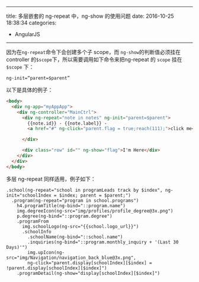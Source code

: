 ----
title: 多层嵌套的 ng-repeat 中，ng-show 的使用问题
date: 2016-10-25 18:38:34
categories:
- AngularJS
----
因为在`ng-repeat`命令下会创建多个子 scope，而 `ng-show`的判断值必须挂在 controller 的`$scope`下，所以需要调用如下命令来把ng-repeat 的 `scope` 挂在 `$scope` 下：
```
ng-init=“parent=$parent”
```

以下是具体的例子：
```HTML
<body>
  <div ng-app="myAppApp">
    <div ng-controller="MainCtrl">
      <div ng-repeat="note in notes" ng-init="parent=$parent">
        {{note.id}} - {{note.label}} -
        <a href="#" ng-click="parent.flag = true;reach(111);">click me</a>

      </div>

      <div class="row" id="" ng-show="flag">I'm Here</div>
    </div>
  </div>
</body>
```

多层 ng-repeat 同样适用，例子如下：
```jade
.school(ng-repeat="school in programLeads track by $index", ng-init="schoolIndex = $index; parent = $parent;")
  .program(ng-repeat="program in school.programs")
    h4.programTitle(ng-bind="::program.name")
    img.degreeIcon(ng-src="img/profiles/profile_degree@3x.png")
    p.degree(ng-bind="::program.degree")
    .programFrom
      img.schoolLogo(ng-src="{{school.logo_url}}")
      .schoolInfo
        .schoolName(ng-bind="::school.name")
        .inquiries(ng-bind="::program.monthly_inquiry + '(Last 30 Days)'")
        img.upIcon(ng-src="img/Navigation/navigation_back_blue@3x.png",
        ng-click="parent.display[schoolIndex][$index] = !parent.display[schoolIndex][$index]")
    .programDetail(ng-show="display[schoolIndex][$index]")
```